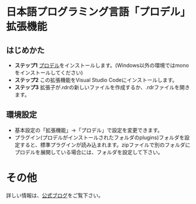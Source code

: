 # 日本語プログラミング言語「プロデル」拡張機能

## はじめかた
* **ステップ1** [プロデル](https://produ.irelang.jp/)をインストールします。(Windows以外の環境ではmonoをインストールしてください)
* **ステップ2** この拡張機能をVisual Studio Codeにインストールします。
* **ステップ3** 拡張子が.rdrの新しいファイルを作成するか、.rdrファイルを開きます。

## 環境設定
* 基本設定の「拡張機能」→「プロデル」で設定を変更できます。
* プラグイン(プロデルがインストールされたフォルダのplugins)フォルダを設定すると、標準プラグインが読み込まれます。zipファイルで別のフォルダにプロデルを展開している場合には、フォルダを設定して下さい。

# その他
詳しい情報は、[公式ブログ](https://produ.irelang.jp/blog/2019/07/1076/)をご覧下さい。
